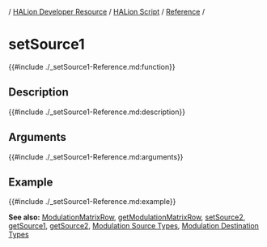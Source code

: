 / [HALion Developer Resource](../../HALion-Developer-Resource.md) / [HALion Script](./HALion-Script.md) / [Reference](./Reference.md) /

# setSource1

{{#include ./_setSource1-Reference.md:function}}

## Description

{{#include ./_setSource1-Reference.md:description}}

## Arguments

{{#include ./_setSource1-Reference.md:arguments}}

## Example

{{#include ./_setSource1-Reference.md:example}}

**See also:** [ModulationMatrixRow](./ModulationMatrixRow.md), [getModulationMatrixRow](./getModulationMatrixRow.md), [setSource2](./setSource2.md), [getSource1](./getSource1.md), [getSource2](./getSource2.md), [Modulation Source Types](./Modulation-Source-Types.md), [Modulation Destination Types](./Modulation-Destination-Types.md)